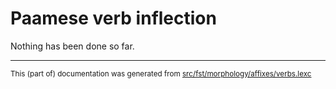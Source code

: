 # Paamese verb inflection
Nothing has been done so far.

* * *

<small>This (part of) documentation was generated from [src/fst/morphology/affixes/verbs.lexc](https://github.com/giellalt/lang-pma/blob/main/src/fst/morphology/affixes/verbs.lexc)</small>
